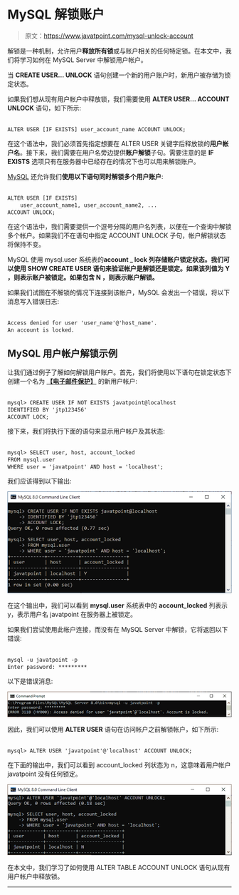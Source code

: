 # MySQL 解锁账户

> 原文：<https://www.javatpoint.com/mysql-unlock-account>

解锁是一种机制，允许用户**释放所有锁**或与账户相关的任何特定锁。在本文中，我们将学习如何在 MySQL Server 中解锁用户帐户。

当 **CREATE USER… UNLOCK** 语句创建一个新的用户账户时，新用户被存储为锁定状态。

如果我们想从现有用户帐户中释放锁，我们需要使用 **ALTER USER… ACCOUNT UNLOCK** 语句，如下所示:

```

ALTER USER [IF EXISTS] user_account_name ACCOUNT UNLOCK;

```

在这个语法中，我们必须首先指定想要在 ALTER USER 关键字后释放锁的**用户帐户名**。接下来，我们需要在用户名旁边提供**账户解锁**子句。需要注意的是 **IF EXISTS** 选项只有在服务器中已经存在的情况下也可以用来解锁账户。

[MySQL](https://www.javatpoint.com/mysql-tutorial) 还允许我们**使用以下语句同时解锁多个用户账户**:

```

ALTER USER [IF EXISTS] 
    user_account_name1, user_account_name2, ...
ACCOUNT UNLOCK;

```

在这个语法中，我们需要提供一个逗号分隔的用户名列表，以便在一个查询中解锁多个帐户。如果我们不在语句中指定 ACCOUNT UNLOCK 子句，帐户解锁状态将保持不变。

MySQL 使用 mysql.user 系统表的**account _ lock 列存储账户锁定状态。我们可以使用 **SHOW CREATE USER** 语句来验证帐户是解锁还是锁定。如果该列值为 **Y** ，则表示账户被锁定。如果包含 **N** ，则表示账户解锁。**

如果我们试图在不解锁的情况下连接到该帐户，MySQL 会发出一个错误，将以下消息写入错误日志:

```

Access denied for user 'user_name'@'host_name'.
An account is locked. 

```

## MySQL 用户帐户解锁示例

让我们通过例子了解如何解锁用户账户。首先，我们将使用以下语句在锁定状态下创建一个名为 **[【电子邮件保护】](/cdn-cgi/l/email-protection)** 的新用户帐户:

```

mysql> CREATE USER IF NOT EXISTS javatpoint@localhost 
IDENTIFIED BY 'jtp123456'
ACCOUNT LOCK;  

```

接下来，我们将执行下面的语句来显示用户帐户及其状态:

```

mysql> SELECT user, host, account_locked
FROM mysql.user
WHERE user = 'javatpoint' AND host = 'localhost';

```

我们应该得到以下输出:

![MySQL Unlock Account](img/edd63afeb8c2c13a1a4f3ecf1f9d654d.png)

在这个输出中，我们可以看到 **mysql.user** 系统表中的 **account_locked** 列表示 y，表示用户名 javatpoint 在服务器上被锁定。

如果我们尝试使用此帐户连接，而没有在 MySQL Server 中解锁，它将返回以下错误:

```

mysql -u javatpoint -p
Enter password: *********

```

以下是错误消息:

![MySQL Unlock Account](img/6c9d17dcb0be29859781a83a25d30267.png)

因此，我们可以使用 **ALTER USER** 语句在访问帐户之前解锁帐户，如下所示:

```

mysql> ALTER USER 'javatpoint'@'localhost' ACCOUNT UNLOCK;

```

在下面的输出中，我们可以看到 account_locked 列状态为 n，这意味着用户帐户 javatpoint 没有任何锁定。

![MySQL Unlock Account](img/767ddf0b527a02018350c07ed8a631a8.png)

在本文中，我们学习了如何使用 ALTER TABLE ACCOUNT UNLOCK 语句从现有用户帐户中释放锁。

* * *